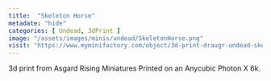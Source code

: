 ```yaml
---
title:  "Skeleton Horse"
metadate: "hide"
categories: [ Undead, 3dPrint ]
image: "/assets/images/minis/undead/SkeletonHorse.png"
visit: "https://www.myminifactory.com/object/3d-print-draugr-undead-skeleton-horses-easytoprint-pre-supported-219683"
---
```

3d print from Asgard Rising Miniatures
Printed on an Anycubic Photon X 6k.